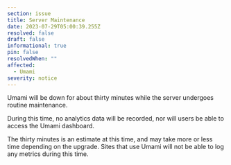 ```yaml
---
section: issue
title: Server Maintenance
date: 2023-07-29T05:00:39.255Z
resolved: false
draft: false
informational: true
pin: false
resolvedWhen: ""
affected:
  - Umami
severity: notice
---
```

Umami will be down for about thirty minutes while the server undergoes routine maintenance. 

During this time, no analytics data will be recorded, nor will users be able to access the Umami dashboard.

The thirty minutes is an estimate at this time, and may take more or less time depending on the upgrade. Sites that use Umami will not be able to log any metrics during this time.
